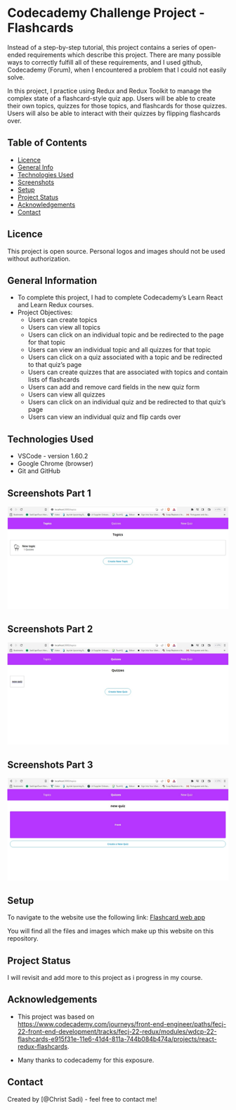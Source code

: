 # Codecademy Challenge Project - Flashcards

Instead of a step-by-step tutorial, this project contains a series of open-ended requirements which describe this project. There are many possible ways to correctly fulfill all of these requirements, and I used github, Codecademy (Forum), when I encountered a problem that I could not easily solve.

In this project, I practice using Redux and Redux Toolkit to manage the complex state of a flashcard-style quiz app. Users will be able to create their own topics, quizzes for those topics, and flashcards for those quizzes. Users will also be able to interact with their quizzes by flipping flashcards over.


## Table of Contents

- [Licence](#licence)
- [General Info](#general-information)
- [Technologies Used](#technologies-used)
- [Screenshots](#screenshots)
- [Setup](#setup)
- [Project Status](#project-status)
- [Acknowledgements](#acknowledgements)
- [Contact](#contact)

<!-- * [License](#license) -->

## Licence

This project is open source. Personal logos and images should not be used without authorization.

## General Information

- To complete this project, I had to complete Codecademy’s Learn React and Learn Redux courses.
- Project Objectives:
  - Users can create topics
  - Users can view all topics
  - Users can click on an individual topic and be redirected to the page for that topic
  - Users can view an individual topic and all quizzes for that topic
  - Users can click on a quiz associated with a topic and be redirected to that quiz’s page
  - Users can create quizzes that are associated with topics and contain lists of flashcards
  - Users can add and remove card fields in the new quiz form
  - Users can view all quizzes
  - Users can click on an individual quiz and be redirected to that quiz’s page
  - Users can view an individual quiz and flip cards over
  <!-- You don't have to answer all the questions - just the ones relevant to your project. -->

## Technologies Used

- VSCode - version 1.60.2
- Google Chrome (browser)
- Git and GitHub

## Screenshots Part 1

![Example screenshot homepage](./public/screenshot-Part-1-of-Project.jpg)

## Screenshots Part 2

![Example screenshot homepage](./public/screenshot-Part-2-of-Project.jpg)

## Screenshots Part 3

![Example screenshot homepage](./public/screenshot-Part-3-of-Project.jpg)

## Setup

To navigate to the website use the following link:
[Flashcard web app](https://christsadi.github.io/flashcards-starter/)

You will find all the files and images which make up this website on this repository.

## Project Status

I will revisit and add more to this project as i progress in my course.

## Acknowledgements

- This project was based on <https://www.codecademy.com/journeys/front-end-engineer/paths/fecj-22-front-end-development/tracks/fecj-22-redux/modules/wdcp-22-flashcards-e915f31e-11e6-41d4-811a-744b084b474a/projects/react-redux-flashcards>.

- Many thanks to codecademy for this exposure.

## Contact

Created by [@Christ Sadi) - feel free to contact me!
